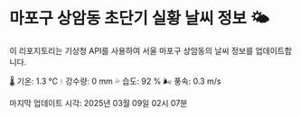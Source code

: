 
# 마포구 상암동 초단기 실황 날씨 정보 🌤️

이 리포지토리는 기상청 API를 사용하여 서울 마포구 상암동의 날씨 정보를 업데이트합니다. 

🌡️ 기온: 1.3 ℃
💧 강수량: 0 mm
💦 습도: 92 %
🌬️ 풍속: 0.3 m/s

마지막 업데이트 시각: 2025년 03월 09일 02시 07분    
